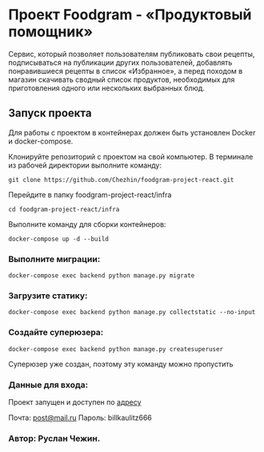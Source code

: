 # Проект Foodgram - «Продуктовый помощник»
Сервис, который позволяет пользователям публиковать свои рецепты, подписываться на публикации других пользователей, добавлять понравившиеся рецепты в список «Избранное», а перед походом в магазин скачивать сводный список продуктов, необходимых для приготовления одного или нескольких выбранных блюд.

## Запуск проекта

Для работы с проектом в контейнерах должен быть установлен Docker и docker-compose.

Клонируйте репозиторий с проектом на свой компьютер.
В терминале из рабочей директории выполните команду:
```
git clone https://github.com/Chezhin/foodgram-project-react.git
```
Перейдите в папку foodgram-project-react/infra
```
cd foodgram-project-react/infra
```

Выполните команду для сборки контейнеров:
```
docker-compose up -d --build
```

### Выполните миграции:
```
docker-compose exec backend python manage.py migrate
```

### Загрузите статику:
```
docker-compose exec backend python manage.py collectstatic --no-input
```

### Создайте суперюзера:
```
docker-compose exec backend python manage.py createsuperuser
```

Суперюзер уже создан, поэтому эту команду можно пропустить

### Данные для входа:

Проект запущен и доступен по [адресу](http://84.201.140.189/)

Почта: post@mail.ru Пароль: billkaulitz666

### Автор: Руслан Чежин.
